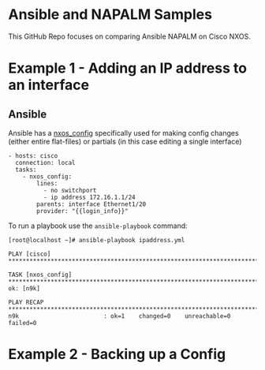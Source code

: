 # Ansible and NAPALM Samples
This GitHub Repo focuses on comparing Ansible NAPALM on Cisco NXOS.

# Example 1 - Adding an IP address to an interface

## Ansible

Ansible has a [nxos_config](http://docs.ansible.com/ansible/latest/nxos_config_module.html) specifically used for making config changes (either entire flat-files) or partials (in this case editing a single interface)
```
- hosts: cisco
  connection: local
  tasks:
    - nxos_config:
        lines:
          - no switchport
          - ip address 172.16.1.1/24
        parents: interface Ethernet1/20
        provider: "{{login_info}}"
```        

To run a playbook use the `ansible-playbook` command:

```
[root@localhost ~]# ansible-playbook ipaddress.yml

PLAY [cisco] *****************************************************************************************************************************************************************************************

TASK [nxos_config] ***********************************************************************************************************************************************************************************
ok: [n9k]

PLAY RECAP *******************************************************************************************************************************************************************************************
n9k                        : ok=1    changed=0    unreachable=0    failed=0
```

# Example 2 - Backing up a Config

